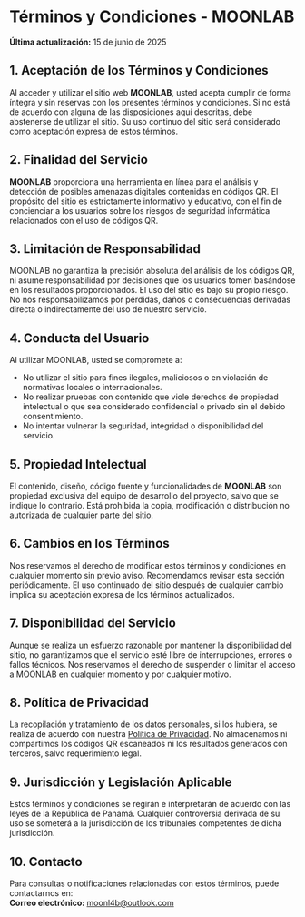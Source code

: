 # Términos y Condiciones - MOONLAB  
**Última actualización:** 15 de junio de 2025

## 1. Aceptación de los Términos y Condiciones
Al acceder y utilizar el sitio web **MOONLAB**, usted acepta cumplir de forma íntegra y sin reservas con los presentes términos y condiciones. Si no está de acuerdo con alguna de las disposiciones aquí descritas, debe abstenerse de utilizar el sitio. Su uso continuo del sitio será considerado como aceptación expresa de estos términos.

## 2. Finalidad del Servicio
**MOONLAB** proporciona una herramienta en línea para el análisis y detección de posibles amenazas digitales contenidas en códigos QR. El propósito del sitio es estrictamente informativo y educativo, con el fin de concienciar a los usuarios sobre los riesgos de seguridad informática relacionados con el uso de códigos QR.

## 3. Limitación de Responsabilidad
MOONLAB no garantiza la precisión absoluta del análisis de los códigos QR, ni asume responsabilidad por decisiones que los usuarios tomen basándose en los resultados proporcionados. El uso del sitio es bajo su propio riesgo. No nos responsabilizamos por pérdidas, daños o consecuencias derivadas directa o indirectamente del uso de nuestro servicio.

## 4. Conducta del Usuario
Al utilizar MOONLAB, usted se compromete a:
- No utilizar el sitio para fines ilegales, maliciosos o en violación de normativas locales o internacionales.
- No realizar pruebas con contenido que viole derechos de propiedad intelectual o que sea considerado confidencial o privado sin el debido consentimiento.
- No intentar vulnerar la seguridad, integridad o disponibilidad del servicio.

## 5. Propiedad Intelectual
El contenido, diseño, código fuente y funcionalidades de **MOONLAB** son propiedad exclusiva del equipo de desarrollo del proyecto, salvo que se indique lo contrario. Está prohibida la copia, modificación o distribución no autorizada de cualquier parte del sitio.

## 6. Cambios en los Términos
Nos reservamos el derecho de modificar estos términos y condiciones en cualquier momento sin previo aviso. Recomendamos revisar esta sección periódicamente. El uso continuado del sitio después de cualquier cambio implica su aceptación expresa de los términos actualizados.

## 7. Disponibilidad del Servicio
Aunque se realiza un esfuerzo razonable por mantener la disponibilidad del sitio, no garantizamos que el servicio esté libre de interrupciones, errores o fallos técnicos. Nos reservamos el derecho de suspender o limitar el acceso a MOONLAB en cualquier momento y por cualquier motivo.

## 8. Política de Privacidad
La recopilación y tratamiento de los datos personales, si los hubiera, se realiza de acuerdo con nuestra [Política de Privacidad](#). No almacenamos ni compartimos los códigos QR escaneados ni los resultados generados con terceros, salvo requerimiento legal.

## 9. Jurisdicción y Legislación Aplicable
Estos términos y condiciones se regirán e interpretarán de acuerdo con las leyes de la República de Panamá. Cualquier controversia derivada de su uso se someterá a la jurisdicción de los tribunales competentes de dicha jurisdicción.

## 10. Contacto
Para consultas o notificaciones relacionadas con estos términos, puede contactarnos en:  
**Correo electrónico:** moonl4b@outlook.com
